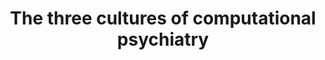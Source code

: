 ---
layout: publications
title: 'The three cultures of computational psychiatry'
authors: Christophe Gauld, Guillaume Dumas, Éric Fakra, Jérémie Mattout, Jean-ArthurMicoulaud-Franchi
publication: AMPSY
year: 2020
link: https://www.sciencedirect.com/science/article/pii/S0003448720303371
type: "Journal Paper"
category: 
    - "Computational"
    - "Opinion:Perspectives"

---